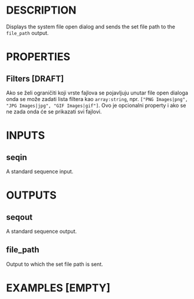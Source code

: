 # DESCRIPTION

Displays the system file open dialog and sends the set file path to the `file_path` output.

# PROPERTIES

## Filters [DRAFT]

Ako se želi ograničiti koji vrste fajlova se pojavljuju unutar file open dialoga onda se može zadati lista filtera kao `array:string`, npr. `["PNG Images|png", "JPG Images|jpg", "GIF Images|gif"]`. Ovo je opcionalni property i ako se ne zada onda će se prikazati svi fajlovi.

# INPUTS

## seqin

A standard sequence input.

# OUTPUTS

## seqout

A standard sequence output.

## file_path

Output to which the set file path is sent.

# EXAMPLES [EMPTY]

